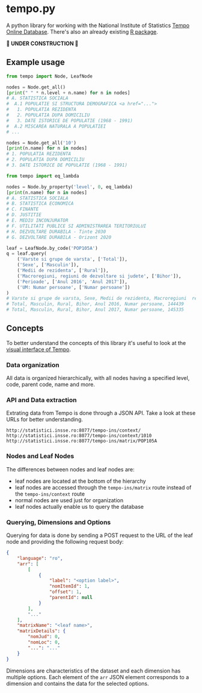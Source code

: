 # tempo.py
A python library for working with the National Institute of Statistics [Tempo Online Database](http://statistici.insse.ro:8077/tempo-online/#/pages/tables/insse-table). There's also an already existing [R package](https://github.com/RProjectRomania/TEMPO).

**🚧 UNDER CONSTRUCTION 🚧**

## Example usage
```py
from tempo import Node, LeafNode

nodes = Node.get_all()
[print(" " * n.level + n.name) for n in nodes]
# A. STATISTICA SOCIALA
#  A.1 POPULATIE SI STRUCTURA DEMOGRAFICA <a href="...">
#   1. POPULATIA REZIDENTA
#   2. POPULATIA DUPA DOMICILIU
#   3. DATE ISTORICE DE POPULATIE (1968 - 1991)
#  A.2 MISCAREA NATURALA A POPULATIEI
# ...

nodes = Node.get_all('10')
[print(n.name) for n in nodes]
# 1. POPULATIA REZIDENTA
# 2. POPULATIA DUPA DOMICILIU
# 3. DATE ISTORICE DE POPULATIE (1968 - 1991)
```

```py
from tempo import eq_lambda

nodes = Node.by_property('level', 0, eq_lambda)
[print(n.name) for n in nodes]
# A. STATISTICA SOCIALA
# B. STATISTICA ECONOMICA
# C. FINANTE
# D. JUSTITIE
# E. MEDIU INCONJURATOR
# F. UTILITATI PUBLICE SI ADMINISTRAREA TERITORIULUI
# H. DEZVOLTARE DURABILA - Tinte 2030
# G. DEZVOLTARE DURABILA - Orizont 2020
```

```py
leaf = LeafNode.by_code('POP105A')
q = leaf.query(
    ('Varste si grupe de varsta', ['Total']),
    ('Sexe', ['Masculin']),
    ('Medii de rezidenta', ['Rural']),
    ('Macroregiuni, regiuni de dezvoltare si judete', ['Bihor']),
    ('Perioade', ['Anul 2016', 'Anul 2017']),
    ('UM: Numar persoane', ['Numar persoane'])
)
# Varste si grupe de varsta, Sexe, Medii de rezidenta, Macroregiuni  regiuni de dezvoltare si judete, Perioade, UM: Numar persoane, Valoare
# Total, Masculin, Rural, Bihor, Anul 2016, Numar persoane, 144439
# Total, Masculin, Rural, Bihor, Anul 2017, Numar persoane, 145335
```

## Concepts
To better understand the concepts of this library it's useful to look at the [visual interface of Tempo](http://statistici.insse.ro:8077/tempo-online/#/pages/tables/insse-table).

### Data organization
All data is organized hierarchically, with all nodes having a specified level, code, parent code, name and more.

### API and Data extraction
Extrating data from Tempo is done through a JSON API. Take a look at these URLs for better understanding.
```
http://statistici.insse.ro:8077/tempo-ins/context/
http://statistici.insse.ro:8077/tempo-ins/context/1010
http://statistici.insse.ro:8077/tempo-ins/matrix/POP105A
```

### Nodes and Leaf Nodes
The differences between nodes and leaf nodes are:  
- leaf nodes are located at the bottom of the hierarchy
- leaf nodes are accessed through the `tempo-ins/matrix` route instead of the `tempo-ins/context` route
- normal nodes are used just for organization
- leaf nodes actually enable us to query the database

### Querying, Dimensions and Options
Querying for data is done by sending a POST request to the URL of the leaf node and providing the following request body:

```json
{
    "language": "ro",
    "arr": [
        [
            {
                "label": "<option label>",
                "nomItemId": 1,
                "offset": 1,
                "parentId": null
            }
        ],
        "..."
    ],
    "matrixName": "<leaf name>",
    "matrixDetails": {
        "nomJud": 0,
        "nomLoc": 0,
        "...": "..."
    }
}
```

Dimensions are characteristics of the dataset and each dimension has multiple options. Each element of the `arr` JSON element corresponds to a dimension and contains the data for the selected options.